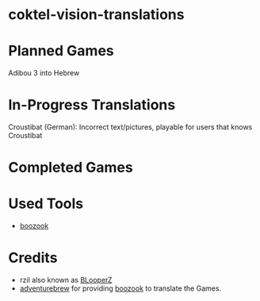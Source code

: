 # coktel-vision-translations

# Planned Games
Adibou 3 into Hebrew

# In-Progress Translations
Croustibat (German): Incorrect text/pictures, playable for users that knows Croustibat

# Completed Games

# Used Tools
* [boozook](https://github.com/adventurebrew/boozook)

# Credits
* rzil also known as [BLooperZ](https://github.com/BLooperZ)
* [adventurebrew](https://github.com/adventurebrew) for providing [boozook](https://github.com/adventurebrew/boozook) to translate the Games.
